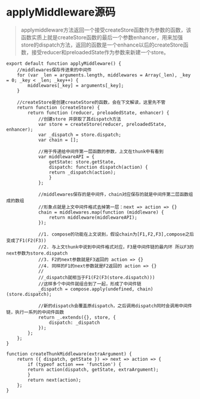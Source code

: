 # applyMiddleware源码

> applymiddleware方法返回一个接受createStore函数作为参数的函数，该函数实质上就是createStore函数的最后一个参数enhancer，用来加强store的dispatch方法，返回的函数是一个enhance以后的createStore函数，接受reducer和preloadedState作为参数来新建一个store。

    export default function applyMiddleware() {
        //middlewares保存传进来的中间件
        for (var _len = arguments.length, middlewares = Array(_len), _key = 0; _key < _len; _key++) {
            middlewares[_key] = arguments[_key];
        }

        //createStore是创建createStore的函数，会在下文解读，这里先不管
        return function (createStore) {
            return function (reducer, preloadedState, enhancer) {
                //创建store 并获取了其dispatch方法
                var store = createStore(reducer, preloadedState, enhancer);
                var _dispatch = store.dispatch;
                var chain = [];

                //用于传递给中间件第一层函数的参数，上文在thunk中有看到
                var middlewareAPI = {
                    getState: store.getState,
                    dispatch: function dispatch(action) {
                    return _dispatch(action);
                    }
                };

                //middlewares保存的是中间件，chain对应保存的就是中间件第二层函数组成的数组
                //形象点就是上文中间件格式去掉第一层：next => action => {}
                chain = middlewares.map(function (middleware) {
                    return middleware(middlewareAPI);
                });

                //1. compose的功能在上文说到，假设chain为[F1,F2,F3],compose之后变成了F1(F2(F3))
                //2. 与上文thunk中说到中间件格式对应，F3是中间件链的最内环 所以F3的next参数为store.dispatch
                //3. F2的next参数就是F3返回的 action => {}
                //4. 同样的F1的next参数就是F2返回的 action => {}
                //
                //_dispatch就相当于F1(F2(F3(store.dispatch)))
                //这样多个中间件就组合到了一起，形成了中间件链
                _dispatch = compose.apply(undefined, chain)(store.dispatch);

                //新的dispatch会覆盖原dispatch，之后调用dispatch同时会调用中间件链，执行一系列的中间件函数
                return _.extends({}, store, {
                    dispatch: _dispatch
                });
            };
        };
    }

    function createThunkMiddleware(extraArgument) {
        return ({ dispatch, getState }) => next => action => {
            if (typeof action === 'function') {
            return action(dispatch, getState, extraArgument);
            }
            return next(action);
        };
    }